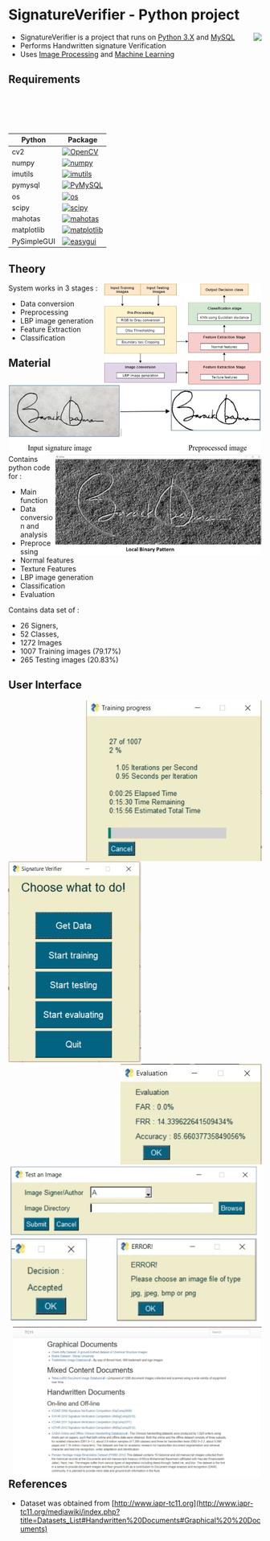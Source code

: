 # SignatureVerifier - Python project

<img src="https://upload.wikimedia.org/wikipedia/commons/thumb/c/c3/Python-logo-notext.svg/2000px-Python-logo-notext.svg.png" height="200"  align="right" style="float:right" />

- SignatureVerifier is a project that runs on [Python 3.X](https://www.python.org/downloads/release/python-366/) and [MySQL](https://www.mysql.com/)
- Performs Handwritten signature Verification
- Uses [Image Processing](https://www.tutorialspoint.com/dip/image_processing_introduction.htm) and [Machine Learning](https://www.tutorialspoint.com/machine_learning_with_python/index.html)

  
## Requirements 
|    Python   |                                                     Package                                      |
|     ---     |                                                      ---                                         |
| cv2         | [![OpenCV](https://badge.fury.io/py/opencv-python.svg)](https://pypi.org/project/opencv-python/) |
| numpy       | [![numpy](https://badge.fury.io/py/numpy.svg)](https://pypi.org/project/numpy/)                  |
| imutils     | [![imutils](https://badge.fury.io/py/imutils.svg)](https://pypi.org/project/imutils/)            |
| pymysql     | [![PyMySQL](https://badge.fury.io/py/PyMySQL.svg)](https://pypi.org/project/PyMySQL/)            |
| os          | [![os](https://badge.fury.io/py/os-win.svg)](https://pypi.org/project/os-win/)                   |
| scipy       | [![scipy](https://badge.fury.io/py/scipy.svg)](https://pypi.org/project/scipy/)                  |
| mahotas     | [![mahotas](https://badge.fury.io/py/mahotas.svg)](https://pypi.org/project/mahotas/)            |
| matplotlib  | [![matplotlib](https://badge.fury.io/py/matplotlib.svg)](https://pypi.org/project/matplotlib/)   |
| PySimpleGUI | [![easygui](https://badge.fury.io/py/PySimpleGUI.svg)](https://pypi.org/project/PySimpleGUI/)    |


## Theory

<img src="https://raw.githubusercontent.com/TeeeJaey/SignatureVerifier/master/Pictures/Flow.PNG" height="200"  align="right" style="float:right" />
<img src="https://raw.githubusercontent.com/TeeeJaey/SignatureVerifier/master/Pictures/preProcessing.JPG" height="140"  align="right" style="float:right" />

System works in 3 stages : 
- Data conversion
- Preprocessing
- LBP image generation
- Feature Extraction
- Classification


## Material

<img src="https://raw.githubusercontent.com/TeeeJaey/SignatureVerifier/master/Pictures/lbp.JPG" height="200"  align="right" style="float:right" />

Contains python code for :
- Main function
- Data conversion and analysis
- Preprocessing
- Normal features
- Texture Features
- LBP image generation
- Classification
- Evaluation

Contains data set of :

- 26 Signers,
- 52 Classes,
- 1272 Images
- 1007 Training images (79.17%)
- 265 Testing images (20.83%)

## User Interface
<img src="https://raw.githubusercontent.com/TeeeJaey/SignatureVerifier/master/Pictures/trainingProgressUI.JPG" height="320"  align="right" style="float:right" />
<img src="https://raw.githubusercontent.com/TeeeJaey/SignatureVerifier/master/Pictures/mainUI.JPG" height="400"  />
<img src="https://raw.githubusercontent.com/TeeeJaey/SignatureVerifier/master/Pictures/evaluationUI.JPG" height="200"  align="right" style="float:right" />
<img src="https://raw.githubusercontent.com/TeeeJaey/SignatureVerifier/master/Pictures/testOne.JPG" height="320"  />


<img src="https://raw.githubusercontent.com/TeeeJaey/SignatureVerifier/master/Pictures/DataSource.JPG" height="300"  align="right" style="float:right" />

## References 

- Dataset was obtained from [http://www.iapr-tc11.org](http://www.iapr-tc11.org/mediawiki/index.php?title=Datasets_List#Handwritten%20Documents#Graphical%20%20Documents)
